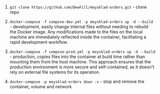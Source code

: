 1. ```git clone https://github.com/DewFill/moysklad-orders.git``` - clone repo

2. ```docker-compose -f compose-dev.yml -p moysklad-orders up -d --build``` - development, easily change internal files without needing to rebuild the Docker image. Any modifications made to the files on the local machine are immediately reflected inside the container, facilitating a rapid development workflow.

3. ```docker-compose -f compose-prod.yml -p moysklad-orders up -d --build``` - production, copies files into the container at build time rather than mounting them from the host machine. This approach ensures that the production environment is more secure and self-contained, as it doesn't rely on external file systems for its operation.

4. ```docker-compose -p moysklad-orders down -v``` - stop and remove the container, volume and network 